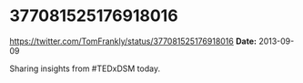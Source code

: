 # 377081525176918016
https://twitter.com/TomFrankly/status/377081525176918016
**Date:** 2013-09-09

Sharing insights from #TEDxDSM today.
